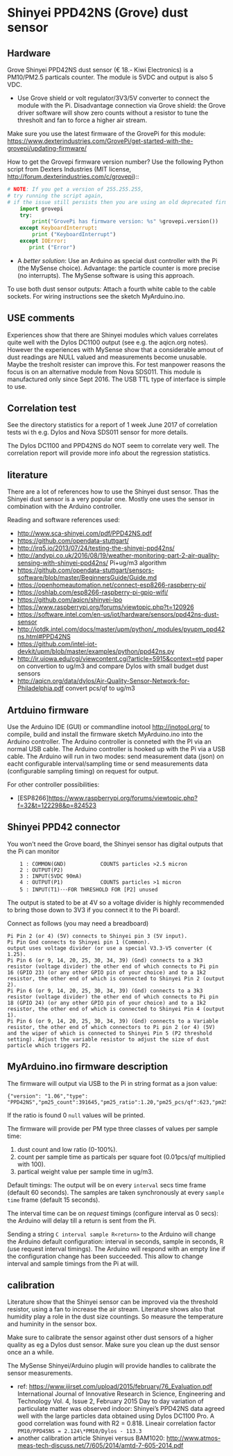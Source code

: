 # Shinyei PPD42NS (Grove) dust sensor
## Hardware
Grove Shinyei PPD42NS dust sensor (€ 18.- Kiwi Electronics) is a PM10/PM2.5 particals counter. The module is 5VDC and output is also 5 VDC.
* Use Grove shield or volt regulator/3V3/5V converter to connect the module with the Pi.
Disadvantage connection via Grove shield: the Grove driver software will show zero counts without a resistor to tune the thresholt and fan to force a higher air stream.

Make sure you use the latest firmware of the GrovePi for this module: https://www.dexterindustries.com/GrovePi/get-started-with-the-grovepi/updating-firmware/

How to get the Grovepi firmware version number? Use the following Python script from Dexters Industries (MIT license, http://forum.dexterindustries.com/c/grovepi)::
```python
# NOTE: If you get a version of 255.255.255, 
# try running the script again,
# if the issue still persists then you are using an old deprecated firmware
    import grovepi
    try:
        print("GrovePi has firmware version: %s" %grovepi.version())
    except KeyboardInterrupt:
        print ("KeyboardInterrupt")
    except IOError:
       print ("Error")
```
* A *better solution*: Use an Arduino as special dust controller with the Pi (the MySense choice). Advantage: the particle counter is more precise (no interrupts). The MySense software is using this approach.

To use both dust sensor outputs: Attach a fourth white cable to the cable sockets. For wiring instructions see the sketch MyArduino.ino.

## USE comments
Experiences show that there are Shinyei modules which values correlates quite well with the Dylos DC1100 output (see e.g. the aqicn.org notes). However the experiences with MySense show that a considerable amout of dust readings are NULL valued and measurements become unusable. Maybe the tresholt resister can improve this. For test manpower reasons the focus is on an alternative module from Nova SDS011. This module is manufactured only since Sept 2016. The USB TTL type of interface is simple to use.

## Correlation test
See the directory statistics for a report of 1 week June 2017 of correlation tests wi
th e.g. Dylos and Nova SDS011 sensor for more details.

The Dylos DC1100 and PPD42NS do NOT seem to correlate very well. The correlation report will
provide more info about the regression statistics.

## literature
There are a lot of references how to use the Shinyei dust sensor. Thas the Shinyei dust sensor is a very popular one. Mostly one uses the sensor in combination with the Arduino controller.

Reading and software references used:
* http://www.sca-shinyei.com/pdf/PPD42NS.pdf
* https://github.com/opendata-stuttgart/
* http://irq5.io/2013/07/24/testing-the-shinyei-ppd42ns/
* http://andypi.co.uk/2016/08/19/weather-monitoring-part-2-air-quality-sensing-with-shinyei-ppd42ns/ Pi+ug/m3 algorithm
* https://github.com/opendata-stuttgart/sensors-software/blob/master/BeginnersGuide/Guide.md
* https://openhomeautomation.net/connect-esp8266-raspberry-pi/
* https://oshlab.com/esp8266-raspberry-pi-gpio-wifi/
* https://github.com/aqicn/shinyei-lpo
* https://www.raspberrypi.org/forums/viewtopic.php?t=120926
* https://software.intel.com/en-us/iot/hardware/sensors/ppd42ns-dust-sensor
* http://iotdk.intel.com/docs/master/upm/python/_modules/pyupm_ppd42ns.html#PPD42NS
* https://github.com/intel-iot-devkit/upm/blob/master/examples/python/ppd42ns.py
* http://ir.uiowa.edu/cgi/viewcontent.cgi?article=5915&context=etd paper on convertion to ug/m3 and compare Dylos with small budget dust sensors
* http://aqicn.org/data/dylos/Air-Quality-Sensor-Network-for-Philadelphia.pdf convert pcs/qf to ug/m3

## Artduino firmware
Use the Arduino IDE (GUI) or commandline inotool http://inotool.org/ to compile, build and install the firmware sketch MyArduino.ino into the Arduino controller. The Arduino controller is conneted with the PI via an normal USB cable.
The Arduino controller is hooked up with the Pi via a USB cable. The Arduino will run in two modes: send measurement data (json) on eacht configurable interval/sampling time or send measurements data (configurable sampling timing) on request for output.

For other controller possibilities:
* [ESP8266]https://www.raspberrypi.org/forums/viewtopic.php?f=32&t=122298&p=824523

## Shinyei PPD42 connector
You won't need the Grove board, the Shinyei sensor has digital outputs that the Pi can monitor

```
    1 : COMMON(GND)           COUNTS particles >2.5 micron
    2 : OUTPUT(P2)
    3 : INPUT(5VDC 90mA)
    4 : OUTPUT(P1)            COUNTS particles >1 micron
    5 : INPUT(T1)･･･FOR THRESHOLD FOR [P2] unused
```
The output is stated to be at 4V so a voltage divider is highly recommended to bring those down to 3V3 if you connect it to the Pi board!.

Connect as follows (you may need a breadboard)
```
Pi Pin 2 (or 4) (5V) connects to Shinyei pin 3 (5V input).
Pi Pin Gnd connects to Shinyei pin 1 (Common).
output uses voltage divider (or use a special V3.3-V5 converter (€ 1.25).
Pi Pin 6 (or 9, 14, 20, 25, 30, 34, 39) (Gnd) connects to a 3k3 resistor (voltage divider) the other end of which connects to Pi pin 16 (GPIO 23) (or any other GPIO pin of your choice) and to a 1k2 resistor, the other end of which is connected to Shinyei Pin 2 (output 2).
Pi Pin 6 (or 9, 14, 20, 25, 30, 34, 39) (Gnd) connects to a 3k3 resistor (voltage divider) the other end of which connects to Pi pin 18 (GPIO 24) (or any other GPIO pin of your choice) and to a 1k2 resistor, the other end of which is connected to Shinyei Pin 4 (output 1).
Pi Pin 6 (or 9, 14, 20, 25, 30, 34, 39) (Gnd) connects to a Variable resistor, the other end of which connectors to Pi pin 2 (or 4) (5V) and the wiper of which is connected to Shinyei Pin 5 (P2 threshold setting). Adjust the variable resistor to adjust the size of dust particle which triggers P2.
```
## MyArduino.ino firmware description
The firmware will output via USB to the Pi in string format as a json value:
```
{"version": "1.06","type": "PPD42NS","pm25_count":391645,"pm25_ratio":1.20,"pm25_pcs/qf":623,"pm25_ug/m3":0.97,"pm10_count":2035010,"pm10_ratio":6.68,"pm10_pcs/qf":3634,"pm10_ug/m3":5.67}
```
If the ratio is found 0 `null` values will be printed.

The firmware will provide per PM type three classes of values per sample time:
1. dust count and low ratio (0-100%).
2. count per sample time as particals per square foot (0.01pcs/qf multiplied with 100).
3. partical weight value per sample time in ug/m3.

Default timings: The output will be on every `interval` secs time frame (default 60 seconds).
The samples are taken synchronously at every `sample time` frame (default 15 seconds).

The interval time can be on *request* timings (configure interval as 0 secs): the Arduino will delay till a return is sent from the Pi.

Sending a string `C interval sample R<return>` to the Arduino will change the Arduino default configuration: interval in seconds, sample in seconds, R (use request interval timings). The Arduino will respond with an empty line if the configuration change has been succeeded. This allow to change interval and sample timings from the Pi at will.

## calibration
Literature show that the Shinyei sensor can be improved via the threshold resistor, using a fan to increase the air stream.
Literature shows also that humidity play a role in the dust size countings. So measure the temperature and huminity in the sensor box.

Make sure to calibrate the sensor against other dust sensors of a higher quality as eg a Dylos dust sensor. Make sure you clean up the dust sensor once an a while.

The MySense Shinyei/Arduino plugin will provide handles to calibrate the sensor measurements.
* ref: https://www.ijirset.com/upload/2015/february/76_Evaluation.pdf 
International Journal of Innovative Research in Science, Engineering and Technology Vol. 4, Issue 2, February 2015
Day to day variation of particulate matter was observed indoor: Shinyei’s PPD42NS data agreed well with the
large particles data obtained using Dylos DC1100 Pro. A good correlation was found with R2
= 0.818. Lineair correlation factor `PM10/PPD45NS = 2.124\*PM10/Dylos - 113.3`
* another calibration article Shinyei versus BAM1020: http://www.atmos-meas-tech-discuss.net/7/605/2014/amtd-7-605-2014.pdf



